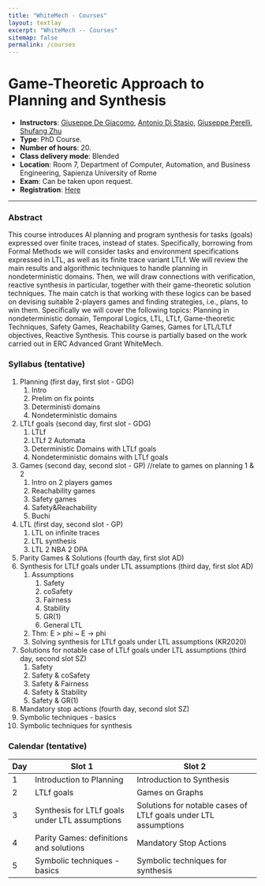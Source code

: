 ```yaml
---
title: "WhiteMech - Courses"
layout: textlay
excerpt: "WhiteMech -- Courses"
sitemap: false
permalink: /courses
---
```




# Game-Theoretic Approach to Planning and Synthesis

- **Instructors**: [Giuseppe De Giacomo](https://www.dis.uniroma1.it/degiacom/), [Antonio Di Stasio](https://www.dis.uniroma1.it/users/antonio_di-stasio), [Giuseppe Perelli](https://giuseppeperelli.github.io/), [Shufang Zhu](https://shufang-zhu.github.io/) 
- **Type**: PhD Course.
- **Number of hours**: 20.
- **Class delivery mode**: Blended
- **Location**: Room 7, Department of Computer, Automation, and Business Engineering, Sapienza University of Rome
- **Exam**: Can be taken upon request.
- **Registration**: [Here](https://forms.gle/G6jj71kE92ZDqWU29)

------

### Abstract

This course introduces AI planning and program synthesis for tasks (goals) expressed over finite traces, instead of states. Specifically, borrowing from Formal Methods we will consider tasks and environment specifications expressed in LTL, as well as its finite trace variant LTLf.  We will review the main results and algorithmic techniques to handle planning in nondeterministic domains. Then, we will draw connections with verification, reactive synthesis in particular, together with their game-theoretic solution techniques. The main catch is that working with these logics can be based on devising suitable 2-players games and finding strategies, i.e., plans, to win them.
Specifically we will cover the following topics: Planning in nondeterministic domain, Temporal Logics, LTL, LTLf, Game-theoretic Techniques, Safety Games, Reachability Games, Games for LTL/LTLf objectives, Reactive Synthesis. This course is partially based on the work carried out in ERC Advanced Grant WhiteMech.

### Syllabus (tentative)

1. Planning (first day, first slot - GDG)
    1. Intro 
    2. Prelim on fix points
    3. Deterministi domains
    4. Nondeterministic domains
2. LTLf goals (second day, first slot - GDG)
    1. LTLf
    2. LTLf 2 Automata
    3. Deterministic Domains with LTLf goals
    4. Nondeterministic domains with LTLf goals
3. Games (second day, second slot - GP) //relate to games on planning 1 & 2
    1. Intro on 2 players games
    2. Reachability games
    3. Safety games
    4. Safety&Reachability
    5. Buchi
4. LTL (first day, second slot - GP)
    1. LTL on infinite traces
    2. LTL synthesis
    3. LTL 2 NBA 2 DPA
5. Parity Games & Solutions (fourth day, first slot AD)
6. Synthesis  for LTLf goals under LTL assumptions (third day, first slot AD)
    1. Assumptions
        1. Safety
        2. coSafety
        3. Fairness
        4. Stability
        5. GR(1)
        6. General LTL
    2. Thm: E > phi ~ E -> phi
    3. Solving synthesis for LTLf goals under LTL assumptions (KR2020)
7. Solutions for notable case of LTLf goals under LTL assumptions (third day, second slot SZ)
    1. Safety
    2. Safety & coSafety
    3. Safety & Fairness
    4. Safety & Stability
    5. Safety & GR(1)
8. Mandatory stop actions (fourth day, second slot SZ)
9. Symbolic techniques - basics
10. Symbolic techniques for synthesis


### Calendar (tentative)


<table>
  <thead>
    <tr>
      <th>Day</th>
      <th>Slot 1</th>
      <th>Slot 2</th>
    </tr>
  </thead>
  <tbody>
    <tr>
      <td>1</td>
      <td>Introduction to Planning</td>
      <td>Introduction to Synthesis</td>
    </tr>
    <tr>
      <td>2</td>
      <td>LTLf goals</td>
      <td>Games on Graphs</td>
    </tr>
    <tr>
      <td>3</td>
      <td>Synthesis for LTLf goals under LTL assumptions</td>
      <td>Solutions for notable cases of LTLf goals under LTL assumptions </td>
    </tr>
    <tr>
      <td>4</td>
      <td>Parity Games: definitions and solutions </td>
      <td>Mandatory Stop Actions </td>
    </tr>
    <tr>
      <td>5</td>
      <td>Symbolic techniques - basics</td>
      <td>Symbolic techniques for synthesis</td>
    </tr>
  </tbody>
</table>
